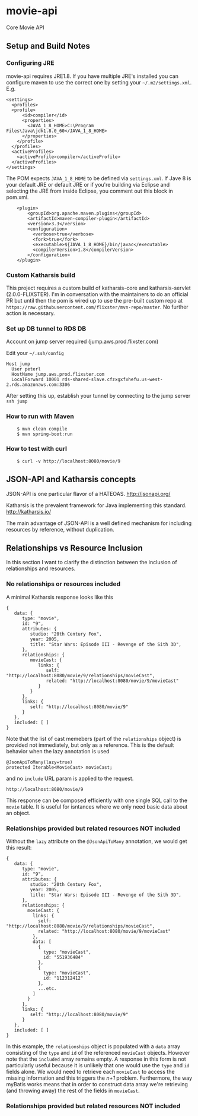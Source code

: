 # movie-api
Core Movie API

## Setup and Build Notes

### Configuring JRE
movie-api requires JRE1.8. If you have multiple JRE's installed you can configure maven to use the correct one by setting your `~/.m2/settings.xml`. E.g.

```
<settings>
  <profiles>
  <profile>
      <id>compiler</id>
      <properties>
        <JAVA_1_8_HOME>C:\Program Files\Java\jdk1.8.0_60</JAVA_1_8_HOME>
      </properties>
    </profile>
  </profiles>
  <activeProfiles>
    <activeProfile>compiler</activeProfile>
  </activeProfiles>
</settings>
```

The POM expects `JAVA_1_8_HOME` to be defined via `settings.xml`. If Jave 8 is your default JRE or default JRE or if you're building via Eclipse and selecting the JRE from inside Eclipse, you comment out this block in pom.xml. 
```
 	<plugin>
        <groupId>org.apache.maven.plugins</groupId>
        <artifactId>maven-compiler-plugin</artifactId>
        <version>3.3</version>
        <configuration>
          <verbose>true</verbose>
          <fork>true</fork>
          <executable>${JAVA_1_8_HOME}/bin/javac</executable>
          <compilerVersion>1.8</compilerVersion>
        </configuration>
    </plugin>	
```

### Custom Katharsis build
This project requires a custom build of katharsis-core and katharsis-servlet (2.0.0-FLIXSTER). I'm in conversation with the maintainers to do an official PR but until then the pom is wired up to use the pre-built custom repo at `https://raw.githubusercontent.com/flixster/mvn-repo/master`. No further action is necessary.

### Set up DB tunnel to RDS DB
Account on jump server required (jump.aws.prod.flixster.com)
    
Edit your `~/.ssh/config`

```    
Host jump
  User peterl 
  HostName jump.aws.prod.flixster.com
  LocalForward 10001 rds-shared-slave.cfzxgxfxhefu.us-west-2.rds.amazonaws.com:3306
``` 
After setting this up, establish your tunnel by connecting to the jump server `ssh jump`

### How to run with Maven
``` 
    $ mvn clean compile
    $ mvn spring-boot:run
```
### How to test with curl
```
    $ curl -v http://localhost:8080/movie/9
```

## JSON-API and Katharsis concepts
  JSON-API is one particular flavor of a HATEOAS.  http://jsonapi.org/

  Katharsis is the prevalent framework for Java implementing this standard. http://katharsis.io/

  The main advantage of JSON-API is a well defined mechanism for including resources by reference, without duplication.
  
## Relationships vs Resource Inclusion
In this section I want to clarify the distinction between the inclusion of relationships and resources.

### No relationships or resources included
A minimal Katharsis response looks like this
```
{
   data: {
      type: "movie",
      id: "9",
      attributes: {
         studio: "20th Century Fox",
         year: 2005,
         title: "Star Wars: Episode III - Revenge of the Sith 3D",
      },
      relationships: {
         movieCast: {
            links: {
               self: "http://localhost:8080/movie/9/relationships/movieCast",
               related: "http://localhost:8080/movie/9/movieCast"
            }
         }
      },
      links: {
         self: "http://localhost:8080/movie/9"
      }
   },
   included: [ ]
}
```
Note that the list of cast memebers (part of the `relationships` object) is provided not immediately, but only as a reference. This is the default behavior when the lazy annotation is used
```
@JsonApiToMany(lazy=true)
protected Iterable<MovieCast> movieCast;
```
and no `include` URL param is applied to the request.
```
http://localhost:8080/movie/9
```

This response can be composed efficiently with one single SQL call to the `movie` table. It is useful for isntances where we only need basic data about an object. 

### Relationships provided but related resources NOT included
Without the `lazy` attribute on the `@JsonApiToMany` annotation, we would get this result:

```
{
   data: {
      type: "movie",
      id: "9",
      attributes: {
         studio: "20th Century Fox",
         year: 2005,
         title: "Star Wars: Episode III - Revenge of the Sith 3D",
      },
      relationships: {
        movieCast: {
          links: {
            self: "http://localhost:8080/movie/9/relationships/movieCast",
            related: "http://localhost:8080/movie/9/movieCast"
          },
          data: [
            {
              type: "movieCast",
              id: "551936484"
            },
            {
              type: "movieCast",
              id: "112312412"
            },
            ...etc.
          ]
        }
      },
      links: {
         self: "http://localhost:8080/movie/9"
      }
   },
   included: [ ]
}
```
In this example, the `relationships` object is populated with a `data` array consisting of the `type` and `id` of the referenced `movieCast` objects. However note that the `included` array remains empty. A response in this form is not particularly useful because it is unlikely that one would use the `type` and `id` fields alone. We would need to retrieve each `movieCast` to access the missing information and this triggers the *n+1* problem. Furthermore, the way myBatis works means that in order to construct data array we're retrieving (and throwing away) the rest of the fields in `movieCast`.

### Relationships provided but related resources NOT included






